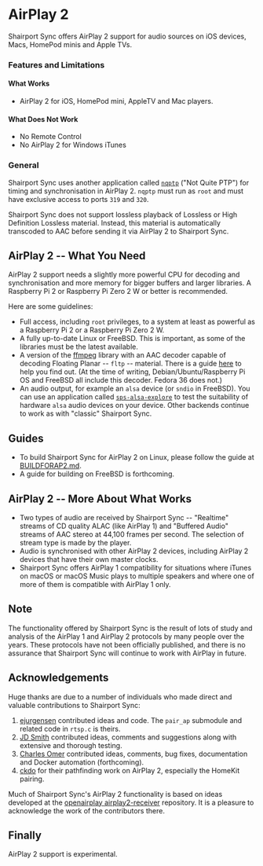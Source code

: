 AirPlay 2
===
Shairport Sync offers AirPlay 2 support for audio sources on iOS devices, Macs, HomePod minis and Apple TVs.

### Features and Limitations
#### What Works
- AirPlay 2 for iOS, HomePod mini, AppleTV and Mac players.

#### What Does Not Work
- No Remote Control
- No AirPlay 2 for Windows iTunes

### General
Shairport Sync uses another application called [`nqptp`](https://github.com/mikebrady/nqptp) ("Not Quite PTP") for timing and synchronisation in AirPlay 2. `nqptp` must run as `root` and must have exclusive access to ports `319` and `320`.

Shairport Sync does not support lossless playback of Lossless or High Definition Lossless material. Instead, this material is automatically transcoded to AAC before sending it via AirPlay 2 to Shairport Sync. 

AirPlay 2 -- What You Need
---
AirPlay 2 support needs a slightly more powerful CPU for decoding and synchronisation and more memory for bigger buffers and larger libraries. A Raspberry Pi 2 or Raspberry Pi Zero 2 W or better is recommended.

Here are some guidelines: 
* Full access, including `root` privileges, to a system at least as powerful as a Raspberry Pi 2 or a Raspberry Pi Zero 2 W.
* A fully up-to-date Linux or FreeBSD. This is important, as some of the libraries must be the latest available.
* A version of the [ffmpeg](https://www.ffmpeg.org) library with an AAC decoder capable of decoding Floating Planar -- `fltp` -- material. There is a guide [here](https://github.com/mikebrady/shairport-sync/blob/development/TROUBLESHOOTING.md#aac-decoder-issues-airplay-2-only) to help you find out. (At the time of writing, Debian/Ubuntu/Raspberry Pi OS and FreeBSD all include this decoder. Fedora 36 does not.)
* An audio output, for example an `alsa` device (or `sndio` in FreeBSD). You can use an application called [`sps-alsa-explore`](https://github.com/mikebrady/sps-alsa-explore) to test the suitability of hardware `alsa` audio devices on your device. Other backends continue to work as with "classic" Shairport Sync.

Guides
---
* To build Shairport Sync for AirPlay 2 on Linux, please follow the guide at [BUILDFORAP2.md](https://github.com/mikebrady/shairport-sync/blob/development/BUILDFORAP2.md).
* A guide for building on FreeBSD is forthcoming.

AirPlay 2 -- More About What Works
---
* Two types of audio are received by Shairport Sync -- "Realtime" streams of CD quality ALAC (like AirPlay 1) and "Buffered Audio" streams of AAC stereo at 44,100 frames per second. The selection of stream type is made by the player.
* Audio is synchronised with other AirPlay 2 devices, including AirPlay 2 devices that have their own master clocks.
* Shairport Sync offers AirPlay 1 compatibility for situations where iTunes on macOS or macOS Music plays to multiple speakers and where one of more of them is compatible with AirPlay 1 only.

Note
----
The functionality offered by Shairport Sync is the result of lots of study and analysis of the AirPlay 1 and AirPlay 2 protocols by many people over the years. These protocols have not been officially published, and there is no assurance that Shairport Sync will continue to work with AirPlay in future.

Acknowledgements
----
Huge thanks are due to a number of individuals who made direct and valuable contributions to Shairport Sync:
1. [ejurgensen](https://github.com/ejurgensen) contributed ideas and code. The `pair_ap` submodule and related code in `rtsp.c` is theirs.
2. [JD Smith](https://github.com/jdtsmith) contributed ideas, comments and suggestions along with extensive and thorough testing.
3. [Charles Omer](https://github.com/charlesomer) contributed ideas, comments, bug fixes, documentation and Docker automation (forthcoming).
4. [ckdo](https://github.com/ckdo) for their pathfinding work on AirPlay 2, especially the HomeKit pairing.

Much of Shairport Sync's AirPlay 2 functionality is based on ideas developed at the [openairplay airplay2-receiver]( https://github.com/openairplay/airplay2-receiver) repository. It is a pleasure to acknowledge the work of the contributors there.

Finally
----
AirPlay 2 support is experimental.
